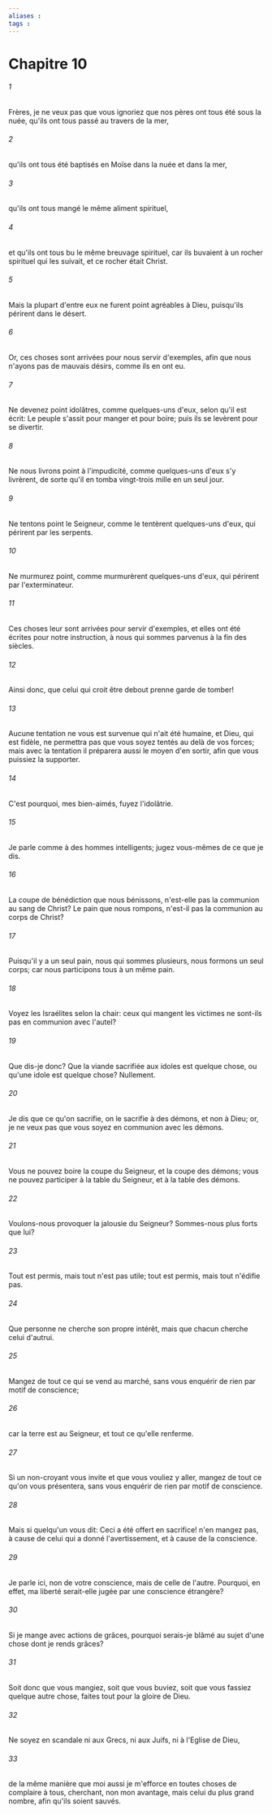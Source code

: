 ```yaml
---
aliases : 
tags : 
---
```


# Chapitre 10

###### 1
Frères, je ne veux pas que vous ignoriez que nos pères ont tous été sous la nuée, qu'ils ont tous passé au travers de la mer,
###### 2
qu'ils ont tous été baptisés en Moïse dans la nuée et dans la mer,
###### 3
qu'ils ont tous mangé le même aliment spirituel,
###### 4
et qu'ils ont tous bu le même breuvage spirituel, car ils buvaient à un rocher spirituel qui les suivait, et ce rocher était Christ.
###### 5
Mais la plupart d'entre eux ne furent point agréables à Dieu, puisqu'ils périrent dans le désert.
###### 6
Or, ces choses sont arrivées pour nous servir d'exemples, afin que nous n'ayons pas de mauvais désirs, comme ils en ont eu.
###### 7
Ne devenez point idolâtres, comme quelques-uns d'eux, selon qu'il est écrit: Le peuple s'assit pour manger et pour boire; puis ils se levèrent pour se divertir.
###### 8
Ne nous livrons point à l'impudicité, comme quelques-uns d'eux s'y livrèrent, de sorte qu'il en tomba vingt-trois mille en un seul jour.
###### 9
Ne tentons point le Seigneur, comme le tentèrent quelques-uns d'eux, qui périrent par les serpents.
###### 10
Ne murmurez point, comme murmurèrent quelques-uns d'eux, qui périrent par l'exterminateur.
###### 11
Ces choses leur sont arrivées pour servir d'exemples, et elles ont été écrites pour notre instruction, à nous qui sommes parvenus à la fin des siècles.
###### 12
Ainsi donc, que celui qui croit être debout prenne garde de tomber!
###### 13
Aucune tentation ne vous est survenue qui n'ait été humaine, et Dieu, qui est fidèle, ne permettra pas que vous soyez tentés au delà de vos forces; mais avec la tentation il préparera aussi le moyen d'en sortir, afin que vous puissiez la supporter.
###### 14
C'est pourquoi, mes bien-aimés, fuyez l'idolâtrie.
###### 15
Je parle comme à des hommes intelligents; jugez vous-mêmes de ce que je dis.
###### 16
La coupe de bénédiction que nous bénissons, n'est-elle pas la communion au sang de Christ? Le pain que nous rompons, n'est-il pas la communion au corps de Christ?
###### 17
Puisqu'il y a un seul pain, nous qui sommes plusieurs, nous formons un seul corps; car nous participons tous à un même pain.
###### 18
Voyez les Israélites selon la chair: ceux qui mangent les victimes ne sont-ils pas en communion avec l'autel?
###### 19
Que dis-je donc? Que la viande sacrifiée aux idoles est quelque chose, ou qu'une idole est quelque chose? Nullement.
###### 20
Je dis que ce qu'on sacrifie, on le sacrifie à des démons, et non à Dieu; or, je ne veux pas que vous soyez en communion avec les démons.
###### 21
Vous ne pouvez boire la coupe du Seigneur, et la coupe des démons; vous ne pouvez participer à la table du Seigneur, et à la table des démons.
###### 22
Voulons-nous provoquer la jalousie du Seigneur? Sommes-nous plus forts que lui?
###### 23
Tout est permis, mais tout n'est pas utile; tout est permis, mais tout n'édifie pas.
###### 24
Que personne ne cherche son propre intérêt, mais que chacun cherche celui d'autrui.
###### 25
Mangez de tout ce qui se vend au marché, sans vous enquérir de rien par motif de conscience;
###### 26
car la terre est au Seigneur, et tout ce qu'elle renferme.
###### 27
Si un non-croyant vous invite et que vous vouliez y aller, mangez de tout ce qu'on vous présentera, sans vous enquérir de rien par motif de conscience.
###### 28
Mais si quelqu'un vous dit: Ceci a été offert en sacrifice! n'en mangez pas, à cause de celui qui a donné l'avertissement, et à cause de la conscience.
###### 29
Je parle ici, non de votre conscience, mais de celle de l'autre. Pourquoi, en effet, ma liberté serait-elle jugée par une conscience étrangère?
###### 30
Si je mange avec actions de grâces, pourquoi serais-je blâmé au sujet d'une chose dont je rends grâces?
###### 31
Soit donc que vous mangiez, soit que vous buviez, soit que vous fassiez quelque autre chose, faites tout pour la gloire de Dieu.
###### 32
Ne soyez en scandale ni aux Grecs, ni aux Juifs, ni à l'Eglise de Dieu,
###### 33
de la même manière que moi aussi je m'efforce en toutes choses de complaire à tous, cherchant, non mon avantage, mais celui du plus grand nombre, afin qu'ils soient sauvés.
